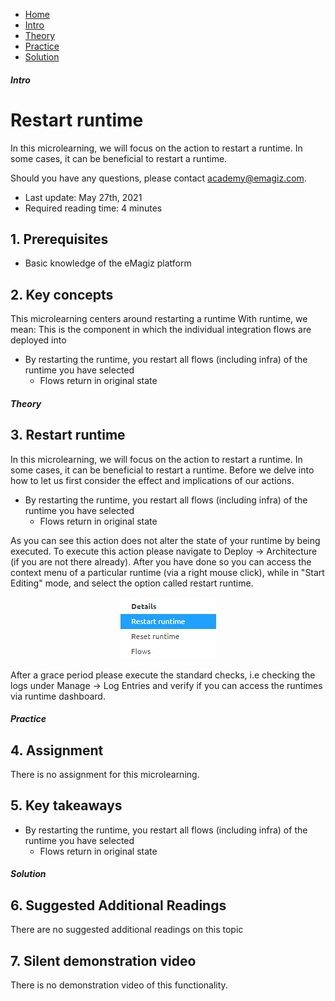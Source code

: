 <div class="ez-academy">
    <div class="ez-academy__body">
        <main class="micro-learning">
        <ul class="doc-nav">
            <li class="doc-nav__item"><a href="../../docs/microlearning/novice-emagiz-cloud-management-index" class="doc-nav__link">Home</a></li>
            <li class="doc-nav__item"><a href="#intro" class="doc-nav__link">Intro</a></li>
            <li class="doc-nav__item"><a href="#theory" class="doc-nav__link">Theory</a></li>
            <li class="doc-nav__item"><a href="#practice" class="doc-nav__link">Practice</a></li>
            <li class="doc-nav__item"><a href="#solution" class="doc-nav__link">Solution</a></li>
        </ul>

<div class="doc">

##### Intro

# Restart runtime

In this microlearning, we will focus on the action to restart a runtime. In some cases, it can be beneficial to restart a runtime.

Should you have any questions, please contact academy@emagiz.com.

- Last update: May 27th, 2021
- Required reading time: 4 minutes

## 1. Prerequisites
- Basic knowledge of the eMagiz platform

## 2. Key concepts
This microlearning centers around restarting a runtime
With runtime, we mean: This is the component in which the individual integration flows are deployed into

- By restarting the runtime, you restart all flows (including infra) of the runtime you have selected
    - Flows return in original state

##### Theory

## 3. Restart runtime

In this microlearning, we will focus on the action to restart a runtime. In some cases, it can be beneficial to restart a runtime. Before we delve into how to let us first consider the effect and implications of our actions.

- By restarting the runtime, you restart all flows (including infra) of the runtime you have selected
    - Flows return in original state

As you can see this action does not alter the state of your runtime by being executed. To execute this action please navigate to Deploy -> Architecture (if you are not there already). After you have done so you can access the context menu of a particular runtime (via a right mouse click), while in "Start Editing" mode, and select the option called restart runtime.

<p align="center"><img src="../../img/microlearning/novice-emagiz-cloud-management-restart-runtime--context-menu-runtime.png"></p>

After a grace period please execute the standard checks, i.e checking the logs under Manage -> Log Entries and verify if you can access the runtimes via runtime dashboard.

##### Practice

## 4. Assignment

There is no assignment for this microlearning.

## 5. Key takeaways

- By restarting the runtime, you restart all flows (including infra) of the runtime you have selected
    - Flows return in original state

##### Solution

## 6. Suggested Additional Readings

There are no suggested additional readings on this topic

## 7. Silent demonstration video

There is no demonstration video of this functionality. 

</div>
</main>
</div>
</div>